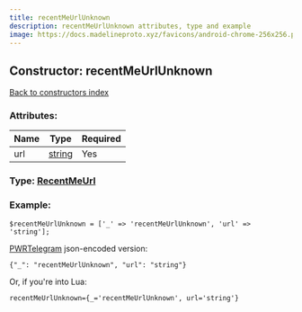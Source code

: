 ```yaml
---
title: recentMeUrlUnknown
description: recentMeUrlUnknown attributes, type and example
image: https://docs.madelineproto.xyz/favicons/android-chrome-256x256.png
---
```

## Constructor: recentMeUrlUnknown  
[Back to constructors index](index.md)



### Attributes:

| Name     |    Type       | Required |
|----------|---------------|----------|
|url|[string](../types/string.md) | Yes|



### Type: [RecentMeUrl](../types/RecentMeUrl.md)


### Example:

```
$recentMeUrlUnknown = ['_' => 'recentMeUrlUnknown', 'url' => 'string'];
```  

[PWRTelegram](https://pwrtelegram.xyz) json-encoded version:

```
{"_": "recentMeUrlUnknown", "url": "string"}
```


Or, if you're into Lua:  


```
recentMeUrlUnknown={_='recentMeUrlUnknown', url='string'}

```


